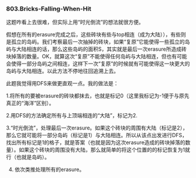 ### 803.Bricks-Falling-When-Hit

这题咋看上去很难，但实际上用“时光倒流”的想法就很方便。

假想在所有的erasure完成之后，这些砖块有些与top相连（成为大陆）），有些则是孤立的岛屿。我们考察最后一次抽掉的砖块，如果“复原”它能使得一些孤立的岛屿与大陆相连的话，那么这些岛屿的面积S，其实就是最后一次erasure所造成砖块掉落的数量。OK，就算这次“复原”不能使得任何岛屿与大陆相连，但也有可能会使得一部分岛屿之间相连，这样下一次“复原”的时候就有可能使得这一块更大的岛屿与大陆相连。以此方法不停地往回追溯上去。

此题我觉得用DFS来做更直观一点。我的做法是：

1.将所有的要被erasure的砖块都抹去，也就是标记0（这里我标记为-1便于与原先真正的“海洋”区别）。

2.用DFS的方法确定所有与上顶端相连的“大陆”，标记为2.

3.“时光倒流”，处理最后一次erasure。如果这个砖块的周围有大陆（标记是2），那么它就可能将一部分岛屿（标记是1）与大陆相连。所以从该点出发进行DFS，找出所有标记是1的格子，就是答案（也就是因为这次erasure造成的砖块掉落的数量）。如果这个砖块的周围没有大陆，那么就简单的将这个位置的的标记恢复为1就行（也就是岛屿）。

4. 依次类推处理所有的erasure。
